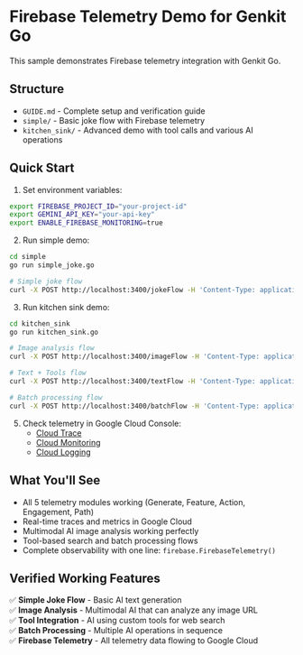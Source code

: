 # Firebase Telemetry Demo for Genkit Go

This sample demonstrates Firebase telemetry integration with Genkit Go.

## Structure

- `GUIDE.md` - Complete setup and verification guide
- `simple/` - Basic joke flow with Firebase telemetry
- `kitchen_sink/` - Advanced demo with tool calls and various AI operations

## Quick Start

1. Set environment variables:
```bash
export FIREBASE_PROJECT_ID="your-project-id"
export GEMINI_API_KEY="your-api-key"
export ENABLE_FIREBASE_MONITORING=true
```

2. Run simple demo:
```bash
cd simple
go run simple_joke.go
```

```bash
# Simple joke flow
curl -X POST http://localhost:3400/jokeFlow -H 'Content-Type: application/json' -d '{"data": "cats"}'
```

3. Run kitchen sink demo:
```bash
cd kitchen_sink  
go run kitchen_sink.go
```

```bash
# Image analysis flow  
curl -X POST http://localhost:3400/imageFlow -H 'Content-Type: application/json' -d '{"data": {"imageUrl": "https://www.google.com/images/branding/googlelogo/2x/googlelogo_color_272x92dp.png", "prompt": "What logo is this?"}}'

# Text + Tools flow
curl -X POST http://localhost:3400/textFlow -H 'Content-Type: application/json' -d '{"data": "machine learning"}'

# Batch processing flow
curl -X POST http://localhost:3400/batchFlow -H 'Content-Type: application/json' -d '{"data": ["AI", "robotics", "quantum"]}'
```

5. Check telemetry in Google Cloud Console:
   - [Cloud Trace](https://console.cloud.google.com/traces)
   - [Cloud Monitoring](https://console.cloud.google.com/monitoring)
   - [Cloud Logging](https://console.cloud.google.com/logs)

## What You'll See

- All 5 telemetry modules working (Generate, Feature, Action, Engagement, Path)
- Real-time traces and metrics in Google Cloud
- Multimodal AI image analysis working perfectly
- Tool-based search and batch processing flows
- Complete observability with one line: `firebase.FirebaseTelemetry()`

## Verified Working Features

✅ **Simple Joke Flow** - Basic AI text generation  
✅ **Image Analysis** - Multimodal AI that can analyze any image URL  
✅ **Tool Integration** - AI using custom tools for web search  
✅ **Batch Processing** - Multiple AI operations in sequence  
✅ **Firebase Telemetry** - All telemetry data flowing to Google Cloud
